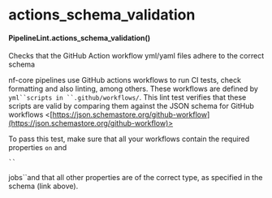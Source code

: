 # actions_schema_validation

#### PipelineLint.actions_schema_validation()

Checks that the GitHub Action workflow yml/yaml files adhere to the correct schema

nf-core pipelines use GitHub actions workflows to run CI tests, check formatting and also linting, among others.
These workflows are defined by `yml``scripts in ``.github/workflows/`. This lint test verifies that these scripts are valid
by comparing them against the JSON schema for GitHub workflows <[https://json.schemastore.org/github-workflow](https://json.schemastore.org/github-workflow)>

To pass this test, make sure that all your workflows contain the required properties `on` and

```
``
```

jobs\`\`and that
all other properties are of the correct type, as specified in the schema (link above).
